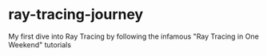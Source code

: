 # ray-tracing-journey
 My first dive into Ray Tracing by following the infamous "Ray Tracing in One Weekend" tutorials
